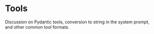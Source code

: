 # Tools

Discussion on Pydantic tools, conversion to string in the system prompt, and other common tool formats.

<!-- TODO: @jofthomas -->
